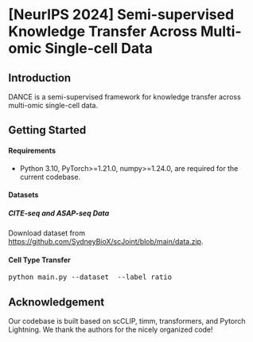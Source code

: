 # [NeurIPS 2024] Semi-supervised Knowledge Transfer Across Multi-omic Single-cell Data

## Introduction
DANCE is a semi-supervised framework for knowledge transfer across multi-omic single-cell data.

## Getting Started
#### Requirements
- Python 3.10, PyTorch>=1.21.0,  numpy>=1.24.0, are required for the current codebase.

#### Datasets
##### CITE-seq and ASAP-seq Data 
Download dataset from https://github.com/SydneyBioX/scJoint/blob/main/data.zip.

#### Cell Type Transfer 
<pre>python main.py --dataset <dataset> --label_ratio <label_ratio> </pre> 
 

## Acknowledgement
Our codebase is built based on scCLIP, timm, transformers, and Pytorch Lightning. We thank the authors for the nicely organized code!
